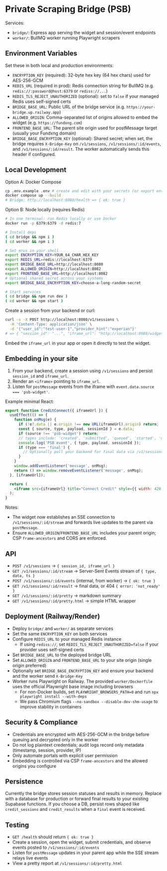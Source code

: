# Private Scraping Bridge (PSB)

Services:
- `bridge/`: Express app serving the widget and session/event endpoints
- `worker/`: BullMQ worker running Playwright scrapers

## Environment Variables
Set these in both local and production environments:
- `ENCRYPTION_KEY` (required): 32-byte hex key (64 hex chars) used for AES-256-GCM
- `REDIS_URL` (required in prod): Redis connection string for BullMQ (e.g. `redis://:password@host:6379` or `rediss://...`)
- `REDIS_TLS_REJECT_UNAUTHORIZED` (optional): set to `false` if your managed Redis uses self-signed certs
- `BRIDGE_BASE_URL`: Public URL of the bridge service (e.g. `https://your-bridge.up.railway.app`)
- `ALLOWED_ORIGIN`: Comma-separated list of origins allowed to embed the widget (e.g. `https://fundxng.com`)
- `FRONTEND_BASE_URL`: The parent site origin used for postMessage target (usually your Fundxng domain)
- `BRIDGE_BASE_ENCRYPTION_KEY` (optional): Shared secret; when set, the bridge requires `X-Bridge-Key` on `/v1/sessions`, `/v1/sessions/:id/events`, and `/v1/sessions/:id/result`. The worker automatically sends this header if configured.

## Local Development

Option A: Docker Compose

```bash
cp .env.example .env # create and edit with your secrets (or export envs directly)
docker compose up --build
# Bridge: http://localhost:8080/health => { ok: true }
```

Option B: Node locally (requires Redis)

```bash
# In one terminal: run Redis locally or use Docker
docker run -p 6379:6379 -d redis:7

# Install deps
( cd bridge && npm i )
( cd worker && npm i )

# Set envs in your shell
export ENCRYPTION_KEY=YOUR_64_CHAR_HEX_KEY
export REDIS_URL=redis://localhost:6379
export BRIDGE_BASE_URL=http://localhost:8080
export ALLOWED_ORIGIN=http://localhost:8082
export FRONTEND_BASE_URL=http://localhost:8082
# Optional shared secret across your systems
export BRIDGE_BASE_ENCRYPTION_KEY=choose-a-long-random-secret

# Start services
( cd bridge && npm run dev )
( cd worker && npm start )
```

Create a session from your backend or curl:

```bash
curl -s -X POST http://localhost:8080/v1/sessions \
  -H 'Content-Type: application/json' \
  -d '{"user_id":"test-user-1","provider_hint":"experian"}'
# => { "session_id": "...", "iframe_url": "http://localhost:8080/widget/<id>" }
```

Embed the `iframe_url` in your app or open it directly to test the widget.

## Embedding in your site

1) From your backend, create a session using `/v1/sessions` and persist `session_id` and `iframe_url`.
2) Render an `<iframe>` pointing to `iframe_url`.
3) Listen for `postMessage` events from the iframe with `event.data.source === 'psb-widget'`.

Example minimal React:

```jsx
export function CreditConnect({ iframeUrl }) {
  useEffect(() => {
    function onMsg(e) {
      if (!e?.data || e.origin !== new URL(iframeUrl).origin) return;
      const { source, type, payload, sessionId } = e.data;
      if (source !== 'psb-widget') return;
      // types include: 'created', 'submitted', 'queued', 'started', 'otp_required', 'error', 'final', 'completed'
      console.log('PSB event', { type, payload, sessionId });
      if (type === 'final') {
        // Optionally poll your backend for final data via /v1/sessions/:id/result if you own the bridge
      }
    }
    window.addEventListener('message', onMsg);
    return () => window.removeEventListener('message', onMsg);
  }, [iframeUrl]);

  return (
    <iframe src={iframeUrl} title="Connect Credit" style={{ width: 420, height: 420, border: 0, borderRadius: 12 }} />
  );
}
```

Notes:
- The widget now establishes an SSE connection to `/v1/sessions/:id/stream` and forwards live updates to the parent via `postMessage`.
- Ensure `ALLOWED_ORIGIN`/`FRONTEND_BASE_URL` includes your parent origin; CSP `frame-ancestors` and CORS are enforced.

## API

- `POST /v1/sessions` -> `{ session_id, iframe_url }`
- `GET /v1/sessions/:id/stream` -> Server-Sent Events stream of `{ type, data, ts }`
- `POST /v1/sessions/:id/events` (internal, from worker) -> `{ ok: true }`
- `GET /v1/sessions/:id/result` -> final data, or 404 `{ error: 'not_ready' }`
- `GET /v1/sessions/:id/pretty` -> markdown summary
- `GET /v1/sessions/:id/pretty.html` -> simple HTML wrapper

## Deployment (Railway/Render)
- Deploy `bridge/` and `worker/` as separate services
- Set the same `ENCRYPTION_KEY` on both services
- Configure `REDIS_URL` to your managed Redis instance
  - If using `rediss://`, set `REDIS_TLS_REJECT_UNAUTHORIZED=false` if your provider uses self-signed certs
- Set `BRIDGE_BASE_URL` to the deployed bridge URL
- Set `ALLOWED_ORIGIN` and `FRONTEND_BASE_URL` to your site origin (single origin preferred)
- Optionally set `BRIDGE_BASE_ENCRYPTION_KEY` and ensure your backend and the worker send `X-Bridge-Key`
- Worker runs Playwright on Railway. The provided `worker/Dockerfile` uses the official Playwright base image including browsers
  - For non-Docker builds, set `PLAYWRIGHT_BROWSERS_PATH=0` and run `npx playwright install --with-deps`
  - We pass Chromium flags `--no-sandbox --disable-dev-shm-usage` to improve stability in containers

## Security & Compliance
- Credentials are encrypted with AES-256-GCM in the bridge before queuing and decrypted only in the worker
- Do not log plaintext credentials; audit logs record only metadata (timestamp, session, provider, IP)
- Only automate portals with explicit user permission
- Embedding is controlled via CSP `frame-ancestors` and the allowed origins you configure

## Persistence
Currently the bridge stores session statuses and results in memory. Replace with a database for production or forward final results to your existing Supabase functions. If you choose a DB, persist rows shaped like `credit_sessions` and `credit_results` when a `final` event is received.

## Testing
- `GET /health` should return `{ ok: true }`
- Create a session, open the widget, submit credentials, and observe events posted to `/v1/sessions/:id/events`
- Listen for `postMessage` updates in your parent app while the SSE stream relays live events
- View a pretty report at `/v1/sessions/:id/pretty.html`
